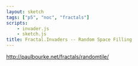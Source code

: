 ```yaml
---
layout: sketch
tags: ["p5", "noc", "fractals"]
scripts: 
    - invader.js
    - sketch.js
title: Fractal.Invaders -- Random Space Filling
---
```


<http://paulbourke.net/fractals/randomtile/>

